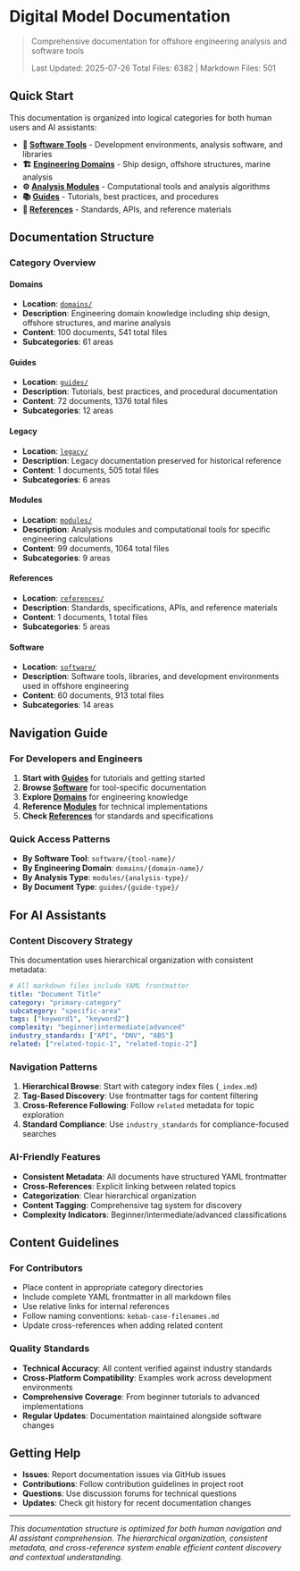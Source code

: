 # Digital Model Documentation

> Comprehensive documentation for offshore engineering analysis and software tools
> 
> Last Updated: 2025-07-26
> Total Files: 6382 | Markdown Files: 501

## Quick Start

This documentation is organized into logical categories for both human users and AI assistants:

- **🔧 [Software Tools](software/)** - Development environments, analysis software, and libraries
- **🏗️ [Engineering Domains](domains/)** - Ship design, offshore structures, marine analysis
- **⚙️ [Analysis Modules](modules/)** - Computational tools and analysis algorithms  
- **📚 [Guides](guides/)** - Tutorials, best practices, and procedures
- **📖 [References](references/)** - Standards, APIs, and reference materials

## Documentation Structure

### Category Overview

#### Domains
- **Location**: [`domains/`](domains/)
- **Description**: Engineering domain knowledge including ship design, offshore structures, and marine analysis
- **Content**: 100 documents, 541 total files
- **Subcategories**: 61 areas

#### Guides
- **Location**: [`guides/`](guides/)
- **Description**: Tutorials, best practices, and procedural documentation
- **Content**: 72 documents, 1376 total files
- **Subcategories**: 12 areas

#### Legacy
- **Location**: [`legacy/`](legacy/)
- **Description**: Legacy documentation preserved for historical reference
- **Content**: 1 documents, 505 total files
- **Subcategories**: 6 areas

#### Modules
- **Location**: [`modules/`](modules/)
- **Description**: Analysis modules and computational tools for specific engineering calculations
- **Content**: 99 documents, 1064 total files
- **Subcategories**: 9 areas

#### References
- **Location**: [`references/`](references/)
- **Description**: Standards, specifications, APIs, and reference materials
- **Content**: 1 documents, 1 total files
- **Subcategories**: 5 areas

#### Software
- **Location**: [`software/`](software/)
- **Description**: Software tools, libraries, and development environments used in offshore engineering
- **Content**: 60 documents, 913 total files
- **Subcategories**: 14 areas

## Navigation Guide

### For Developers and Engineers

1. **Start with [Guides](guides/)** for tutorials and getting started
2. **Browse [Software](software/)** for tool-specific documentation
3. **Explore [Domains](domains/)** for engineering knowledge
4. **Reference [Modules](modules/)** for technical implementations
5. **Check [References](references/)** for standards and specifications

### Quick Access Patterns

- **By Software Tool**: `software/{tool-name}/`
- **By Engineering Domain**: `domains/{domain-name}/`
- **By Analysis Type**: `modules/{analysis-type}/`
- **By Document Type**: `guides/{guide-type}/`

## For AI Assistants

### Content Discovery Strategy

This documentation uses hierarchical organization with consistent metadata:

```yaml
# All markdown files include YAML frontmatter
title: "Document Title"
category: "primary-category"
subcategory: "specific-area"  
tags: ["keyword1", "keyword2"]
complexity: "beginner|intermediate|advanced"
industry_standards: ["API", "DNV", "ABS"]
related: ["related-topic-1", "related-topic-2"]
```

### Navigation Patterns

1. **Hierarchical Browse**: Start with category index files (`_index.md`)
2. **Tag-Based Discovery**: Use frontmatter tags for content filtering
3. **Cross-Reference Following**: Follow `related` metadata for topic exploration
4. **Standard Compliance**: Use `industry_standards` for compliance-focused searches

### AI-Friendly Features

- **Consistent Metadata**: All documents have structured YAML frontmatter
- **Cross-References**: Explicit linking between related topics
- **Categorization**: Clear hierarchical organization
- **Content Tagging**: Comprehensive tag system for discovery
- **Complexity Indicators**: Beginner/intermediate/advanced classifications

## Content Guidelines

### For Contributors

- Place content in appropriate category directories
- Include complete YAML frontmatter in all markdown files
- Use relative links for internal references
- Follow naming conventions: `kebab-case-filenames.md`
- Update cross-references when adding related content

### Quality Standards

- **Technical Accuracy**: All content verified against industry standards
- **Cross-Platform Compatibility**: Examples work across development environments  
- **Comprehensive Coverage**: From beginner tutorials to advanced implementations
- **Regular Updates**: Documentation maintained alongside software changes

## Getting Help

- **Issues**: Report documentation issues via GitHub issues
- **Contributions**: Follow contribution guidelines in project root
- **Questions**: Use discussion forums for technical questions
- **Updates**: Check git history for recent documentation changes

---

*This documentation structure is optimized for both human navigation and AI assistant comprehension. The hierarchical organization, consistent metadata, and cross-reference system enable efficient content discovery and contextual understanding.*
